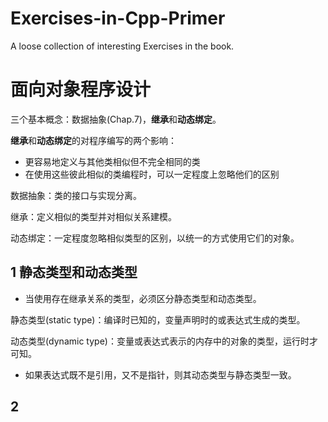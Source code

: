 # Exercises-in-Cpp-Primer
A loose collection of interesting Exercises in the book.
# 面向对象程序设计
三个基本概念：数据抽象(Chap.7)，**继承**和**动态绑定**。

**继承**和**动态绑定**的对程序编写的两个影响：
- 更容易地定义与其他类相似但不完全相同的类
- 在使用这些彼此相似的类编程时，可以一定程度上忽略他们的区别

数据抽象：类的接口与实现分离。

继承：定义相似的类型并对相似关系建模。

动态绑定：一定程度忽略相似类型的区别，以统一的方式使用它们的对象。

## 1 静态类型和动态类型
- 当使用存在继承关系的类型，必须区分静态类型和动态类型。

静态类型(static type)：编译时已知的，变量声明时的或表达式生成的类型。

动态类型(dynamic type)：变量或表达式表示的内存中的对象的类型，运行时才可知。


- 如果表达式既不是引用，又不是指针，则其动态类型与静态类型一致。

## 2 